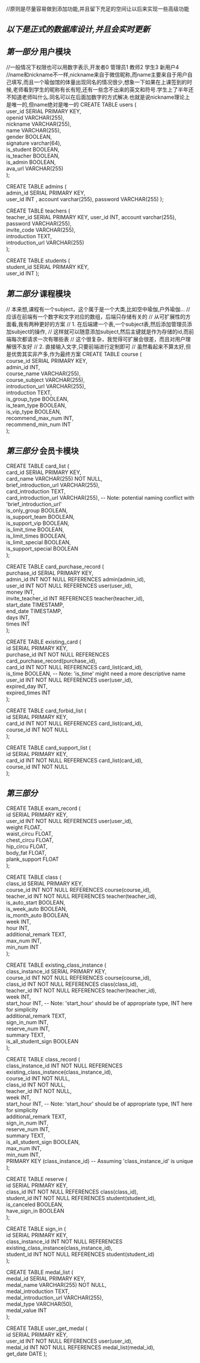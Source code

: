 //原则是尽量容易做到添加功能,并且留下充足的空间让以后来实现一些高级功能

## ***以下是正式的数据库设计,并且会实时更新***

## ***第一部分*** 用户模块
//一般情况下权限也可以用数字表示,开发者0 管理员1 教师2 学生3 新用户4
//name和nickname不一样,nickname来自于微信昵称,而name主要来自于用户自己填写,而且一个瑜伽馆的体量出现同名的情况很少,想象一下如果在上课签到的时候,老师看到学生的昵称有长有短,还有一些念不出来的英文和符号.学生上了半年还不知道老师叫什么.同名可以在后面加数字的方式解决.也就是说nickname理论上是唯一的,但name绝对是唯一的
CREATE TABLE users (  
    user_id SERIAL PRIMARY KEY,  
    openid VARCHAR(255),  
    nickname VARCHAR(255),  
    name VARCHAR(255),  
    gender BOOLEAN,  
    signature varchar(64),  
    is_student BOOLEAN,  
    is_teacher BOOLEAN,  
    is_admin BOOLEAN,  
    ava_url VARCHAR(255)  
);  
  
CREATE TABLE admins (  
    admin_id SERIAL PRIMARY KEY,  
    user_id INT ,
    account varchar(255),
    password VARCHAR(255)
);  
  
CREATE TABLE teachers (  
    teacher_id SERIAL PRIMARY KEY,
    user_id INT,
    account varchar(255),  
    password VARCHAR(255),  
    invite_code VARCHAR(255),  
    introduction TEXT,  
    introduction_url VARCHAR(255)  
);  
  
CREATE TABLE students (  
    student_id SERIAL PRIMARY KEY,  
    user_id INT
);  

## ***第二部分*** 课程模块

// 本来想,课程有一个subject，这个属于是一个大类,比如空中瑜伽,户外瑜伽...
// 应该在前端有一个数字和文字对应的数组，后端只存储有关的
// 从可扩展性的方面看,我有两种更好的方案
// 1. 在后端建一个表,一个subject表,然后添加管理员添加subject的操作,
// 这样就可以随意添加subject,然后主键就是作为存储的id,而前端每次都请求一次有哪些表
// 这个很复杂，我觉得可扩展会很差，而且对用户理解很不友好
// 2. 直接输入文字,只要前端进行定制即可
// 虽然看起来不算太好,但是优势其实非产多,作为最终方案
CREATE TABLE course (  
    course_id SERIAL PRIMARY KEY,  
    admin_id INT,  
    course_name VARCHAR(255),  
    course_subject VARCHAR(255),  
    introduction_url VARCHAR(255),  
    introduction TEXT,  
    is_group_type BOOLEAN,  
    is_team_type BOOLEAN,  
    is_vip_type BOOLEAN,  
    recommend_max_num INT,  
    recommend_min_num INT  
);


## ***第三部分*** 会员卡模块


CREATE TABLE card_list (  
    card_id SERIAL PRIMARY KEY,  
    card_name VARCHAR(255) NOT NULL,  
    brief_introduction_url VARCHAR(255),  
    card_introduction TEXT,  
    card_introduction_url VARCHAR(255), -- Note: potential naming conflict with 'brief_introduction_url'  
    is_only_group BOOLEAN,  
    is_support_team BOOLEAN,  
    is_support_vip BOOLEAN,  
    is_limit_time BOOLEAN,  
    is_limit_times BOOLEAN,  
    is_limit_special BOOLEAN,  
    is_support_special BOOLEAN  
);  
  
CREATE TABLE card_purchase_record (  
    purchase_id SERIAL PRIMARY KEY,  
    admin_id INT NOT NULL REFERENCES admin(admin_id),  
    user_id INT NOT NULL REFERENCES user(user_id),  
    money INT,  
    invite_teacher_id INT REFERENCES teacher(teacher_id),  
    start_date TIMESTAMP,  
    end_date TIMESTAMP,  
    days INT,  
    times INT  
);  
  
CREATE TABLE existing_card (  
    id SERIAL PRIMARY KEY,  
    purchase_id INT NOT NULL REFERENCES card_purchase_record(purchase_id),  
    card_id INT NOT NULL REFERENCES card_list(card_id),  
    is_time BOOLEAN, -- Note: 'is_time' might need a more descriptive name  
    user_id INT NOT NULL REFERENCES user(user_id),  
    expired_day INT,  
    expired_times INT  
);  
  
CREATE TABLE card_forbid_list (  
    id SERIAL PRIMARY KEY,  
    card_id INT NOT NULL REFERENCES card_list(card_id),  
    course_id INT NOT NULL  
);  
  
CREATE TABLE card_support_list (  
    id SERIAL PRIMARY KEY,  
    card_id INT NOT NULL REFERENCES card_list(card_id),  
    course_id INT NOT NULL  
);  


## ***第三部分***

CREATE TABLE exam_record (  
    id SERIAL PRIMARY KEY,  
    user_id INT NOT NULL REFERENCES user(user_id),  
    weight FLOAT,  
    waist_circu FLOAT,  
    chest_circu FLOAT,  
    hip_circu FLOAT,  
    body_fat FLOAT,  
    plank_support FLOAT  
);  
  

  

  
CREATE TABLE class (  
    class_id SERIAL PRIMARY KEY,  
    course_id INT NOT NULL REFERENCES course(course_id),  
    teacher_id INT NOT NULL REFERENCES teacher(teacher_id),  
    is_auto_start BOOLEAN,  
    is_week_auto BOOLEAN,  
    is_month_auto BOOLEAN,  
    week INT,  
    hour INT,  
    additional_remark TEXT,  
    max_num INT,  
    min_num INT  
);  
  
CREATE TABLE existing_class_instance (  
    class_instance_id SERIAL PRIMARY KEY,  
    course_id INT NOT NULL REFERENCES course(course_id),  
    class_id INT NOT NULL REFERENCES class(class_id),  
    teacher_id INT NOT NULL REFERENCES teacher(teacher_id),  
    week INT,  
    start_hour INT, -- Note: 'start_hour' should be of appropriate type, INT here for simplicity  
    additional_remark TEXT,  
    sign_in_num INT,  
    reserve_num INT,  
    summary TEXT,  
    is_all_student_sign BOOLEAN  
);  
  
CREATE TABLE class_record (  
    class_instance_id INT NOT NULL REFERENCES existing_class_instance(class_instance_id),  
    course_id INT NOT NULL,  
    class_id INT NOT NULL,  
    teacher_id INT NOT NULL,  
    week INT,  
    start_hour INT, -- Note: 'start_hour' should be of appropriate type, INT here for simplicity  
    additional_remark TEXT,  
    sign_in_num INT,  
    reserve_num INT,  
    summary TEXT,  
    is_all_student_sign BOOLEAN,  
    max_num INT,  
    min_num INT,  
    PRIMARY KEY (class_instance_id) -- Assuming 'class_instance_id' is unique  
);  
  
CREATE TABLE reserve (  
    id SERIAL PRIMARY KEY,  
    class_id INT NOT NULL REFERENCES class(class_id),  
    student_id INT NOT NULL REFERENCES student(student_id),  
    is_canceled BOOLEAN,  
    have_sign_in BOOLEAN  
);  
  
CREATE TABLE sign_in (  
    id SERIAL PRIMARY KEY,  
    class_instance_id INT NOT NULL REFERENCES existing_class_instance(class_instance_id),  
    student_id INT NOT NULL REFERENCES student(student_id)  
);  
  
CREATE TABLE medal_list (  
    medal_id SERIAL PRIMARY KEY,  
    medal_name VARCHAR(255) NOT NULL,  
    medal_introduction TEXT,  
    medal_introduction_url VARCHAR(255),  
    medal_type VARCHAR(50),  
    medal_value INT  
);  
  
CREATE TABLE user_get_medal (  
    id SERIAL PRIMARY KEY,  
    user_id INT NOT NULL REFERENCES user(user_id),  
    medal_id INT NOT NULL REFERENCES medal_list(medal_id),  
    get_date DATE
);